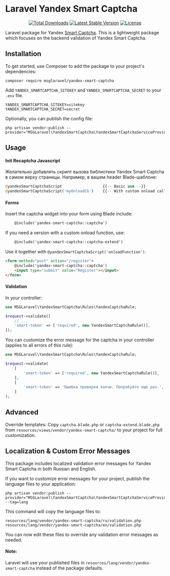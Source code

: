 # Laravel Yandex Smart Captcha

<p align="center">
<a href="https://packagist.org/packages/msglaravel/yandex-smart-captcha"><img src="https://poser.pugx.org/msglaravel/yandex-smart-captcha/d/total.svg" alt="Total Downloads"></a>
<a href="https://packagist.org/packages/msglaravel/yandex-smart-captcha"><img src="https://poser.pugx.org/msglaravel/yandex-smart-captcha/v/stable.svg" alt="Latest Stable Version"></a>
<a href="https://packagist.org/packages/msglaravel/yandex-smart-captcha"><img src="https://poser.pugx.org/msglaravel/yandex-smart-captcha/license.svg" alt="License"></a>
</p>

Laravel package for Yandex [Smart Captcha](https://yandex.cloud/ru/docs/smartcaptcha/). This is a lightweight package which focuses on the backend validation of Yandex Smart Captcha.

## Installation


To get started, use Composer to add the package to your project's dependencies:

    composer require msglaravel/yandex-smart-captcha


Add `YANDEX_SMARTCAPTCHA_SITEKEY` and `YANDEX_SMARTCAPTCHA_SECRET` to your `.env` file.

```
YANDEX_SMARTCAPTCHA_SITEKEY=sitekey
YANDEX_SMARTCAPTCHA_SECRET=secret
```

Optionally, you can publish the config file:
```
php artisan vendor:publish --provider="MSGLaravel\YandexSmartCaptcha\YandexSmartCaptchaServiceProvider"
```

## Usage

#### Init Recaptcha Javascript

Желательно добавлять скрипт вызова библиотеки Yandex Smart Captcha в самом верху страницы. Например, в вашем header Blade-шаблоне:

```php
@yandexSmartCaptchaScript                  {{-- Basic use --}}
@yandexSmartCaptchaScript('myOnloadCb')    {{-- With custom onload callback --}}
```

#### Forms

Insert the captcha widget into your form using Blade include:

```html
    @include('yandex-smart-captcha::captcha')
```

If you need a version with a custom onload function, use:
```html
    @include('yandex-smart-captcha::captcha-extend')
```
Use it together with ``@yandexSmartCaptchaScript('onloadFunction')``.

```html
<form method="post" action="/register">
    @include('yandex-smart-captcha::captcha')
    <input type="submit" value="Register"></input>
</form>
```

#### Validation

In your controller:

```php
use MSGLaravel\YandexSmartCaptcha\Rules\YandexCaptchaRule;

$request->validate([
    // ...
    'smart-token' => ['required', new YandexSmartCaptchaRule()],
]);
```

You can customize the error message for the captcha in your controller (applies to all errors of this rule):
```php
use MSGLaravel\YandexSmartCaptcha\Rules\YandexCaptchaRule;

$request->validate(
    [
        'smart-token' => ['required', new YandexSmartCaptchaRule()],
    ],
    [
        'smart-token' => 'Ошибка проверки капчи. Попробуйте ещё раз.',
    ]
);
```

## Advanced

Override templates:
Copy ``captcha.blade.php`` or ``captcha-extend.blade.php`` from
``resources/views/vendor/yandex-smart-captcha/`` to your project for full customization.


## Localization & Custom Error Messages
This package includes localized validation error messages for Yandex Smart Captcha in both Russian and English.

If you want to customize error messages for your project, publish the language files to your application:

```
php artisan vendor:publish --provider="MSGLaravel\YandexSmartCaptcha\YandexSmartCaptchaServiceProvider" --tag=lang
```
This command will copy the language files to:
```
resources/lang/vendor/yandex-smart-captcha/ru/validation.php
resources/lang/vendor/yandex-smart-captcha/en/validation.php
```
You can now edit these files to override any validation error messages as needed.

#### Note:
Laravel will use your published files in ``resources/lang/vendor/yandex-smart-captcha`` instead of the package defaults.